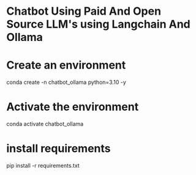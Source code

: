 # Chatbot Using Paid And Open Source LLM's using Langchain And Ollama

# Create an environment
conda create -n chatbot_ollama python=3.10 -y


# Activate the environment
conda activate chatbot_ollama

# install requirements
pip install -r requirements.txt
